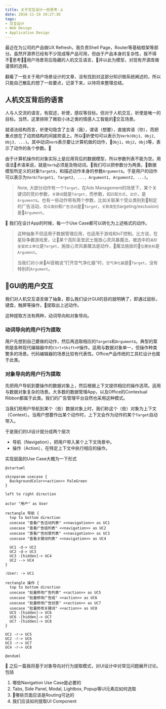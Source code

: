 ```yaml
---
title: 关于交互设计一些思考·上
date: 2018-11-19 19:27:30
tags:
- 交互设计
- Web Design
- Application Design
---
```

最近在为公司的产品做UX Refresh，我负责Shell Page，Router等基础框架等部分。虽然开源界已经有不少现成等产品可用，但由于产品本身的复杂性，我不得不思考用户场景背后隐藏的人机交互语言，并以此为模型，对现有开源库做谨慎的选择。

翻看了一些关于用户场景设计的文章，没有找到对这部分知识做系统阐述的，所以只能自己散乱的想了一些要点，记录下来，以待将来整理总结。

## 人机交互背后的语言
人与人交流的语言，有叙述，祈使，感叹等目标。但对于人机交互，祈使是唯一的目标。当然，这里排除了微软小冰之类的情感人工智能的交互场景。

就语法结构而言，祈使句隐含了主语（我），谓语（想要），直接宾语（你），而把重点放在了动宾结构的间接宾语上。所以祈使句可以表示为`Verb(Obj1, Obj2, Obj3, ...)`。其中动词`Verb`表示要让计算机做的动作，`Obj1`，`Obj2`，`Obj3`等，表示了动作的各个参数。

由于计算机操作的对象实际上是应用背后的数据模型，所以参数列表不能为空。用语法术语来说，就是`Verb`必须是及物动词。我们可以把参数分为两类，数据模型所定义的对象`Target`s，和描述动作本身的参数`Argument`s。于是用户的动作可以表示为`Verb(Target1, Target2, ..., Argument1, Argument2, ...)`。

> Note, 大部分动作有一个`Target`，在Ads Management的场景下，某个关键词的竞价参数，`关键词`就是`Target`，而参数，如`匹配方式`，`出价`，是`Argument`s。也有一些动作带有两个参数，比如关联某个受众类别到制定的广告活动，`受众类别`和`广告活动`是`Target`，`关联类型`(targeting/exclusion)是`Argument`。


我们在设计App的时候，每一个Use Case都可以转化为上述格式的动作。

> 这种抽象不但适用于数据管理应用，也适用于游戏和IoT控制。比方说，在星际争霸游戏里，让某个高阶圣堂武士施放心灵风暴魔法，被选中的`高阶圣堂武士单位`是`Target`，施放心灵风暴魔法是动作，魔法施放的`位置坐标`是`Argument`。
>
> 当我们对小米AI音箱说“打开空气净化器”时，`空气净化器`是`Target`，没有特别的`Argument`。


## GUI的用户交互
我们对人机交互语言做了抽象，那么我们设计GUI的目的就明确了，即通过鼠标，键盘，触屏等操作，提取出上述动作。

这种提取方法有两种，动词导向和对象导向。

### 动词导向的用户行为提取
用户先想到自己要做的动作，然后再选取相应的`Target`s和`Argument`s。典型的案例是各种现代编辑器中的`Ctrl+Shift+P`操作。适用与数据对象单一，但操作种类繁多的场景。代码编辑器的场景比较有代表性。Office产品传统的工具栏设计也属于此类。

### 对象导向的用户行为提取
先把用户导航到要操作的数据对象上，然后根据上下文提供相应的操作选项。适用与数据对象复杂的场景。大多数的数据管理App，以及Office的Contextual Ribbon都属于此类。我们的广告管理平台自然也采用这种模式。

当我们把用户导航到某个（些）数据对象上时，我们称这个（些）对象为上下文（Context）。当用户想要作出某个动作时，上下文会作为动作的某个`Target`自动带入。

于是我们的UI设计就分成两个层次

* 导航（Navigation），把用户带入某个上下文场景中。
* 操作（Action），在特定上下文中执行相应的操作。

实现层面的Use Case大概为一下形式

```plantuml
@startuml

skinparam usecase {
  BackgroundColor<<action>> PaleGreen
}

left to right direction

actor "用户" as User

rectangle 导航 {
  top to bottom direction
  usecase "查看广告活动列表" <<navigation>> as UC1
  usecase "查看广告组列表" <<navigation>> as UC2
  usecase "查看广告创意列表" <<navigation>> as UC3
  usecase "查看关键词列表" <<navigation>> as UC4

  UC1 -d-> UC2
  UC2 -d-> UC3
  UC3 -[hidden]-> UC4
  UC2 --> UC4
}

:User: -> UC1

rectangle 操作 {
  top to bottom direction
  usecase "批量修改广告列表" <<action>> as UC5
  usecase "批量修改广告组" <<action>> as UC6
  usecase "批量修改广告创意" <<action>> as UC7
  usecase "批量修改关键词" <<action>> as UC8
  UC5 -[hidden]-> UC6
  UC6 -[hidden]-> UC7
  UC7 -[hidden]-> UC8
}

UC1 -r-> UC5
UC2 -r-> UC6
UC3 -r-> UC7
UC4 -r-> UC8

@enduml
```

之后一篇我将基于对象导向对行为提取模式，对UI设计中对常见问题展开讨论。包括
1. 哪些Navigation Use Case是必要的
2. Tabs, Side Panel, Modal, Lightbox, Popup等UI元素应如何选取
3. 哪些页面应该是Routing可达的
4. 我们应该如何提取UI Component

